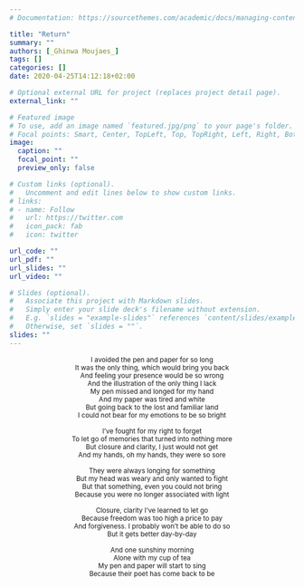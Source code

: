```yaml
---
# Documentation: https://sourcethemes.com/academic/docs/managing-content/

title: "Return"
summary: ""
authors: [_Ghinwa Moujaes_]
tags: []
categories: []
date: 2020-04-25T14:12:18+02:00

# Optional external URL for project (replaces project detail page).
external_link: ""

# Featured image
# To use, add an image named `featured.jpg/png` to your page's folder.
# Focal points: Smart, Center, TopLeft, Top, TopRight, Left, Right, BottomLeft, Bottom, BottomRight.
image:
  caption: ""
  focal_point: ""
  preview_only: false

# Custom links (optional).
#   Uncomment and edit lines below to show custom links.
# links:
# - name: Follow
#   url: https://twitter.com
#   icon_pack: fab
#   icon: twitter

url_code: ""
url_pdf: ""
url_slides: ""
url_video: ""

# Slides (optional).
#   Associate this project with Markdown slides.
#   Simply enter your slide deck's filename without extension.
#   E.g. `slides = "example-slides"` references `content/slides/example-slides.md`.
#   Otherwise, set `slides = ""`.
slides: ""
---
```


<small>
<p style="text-align: center;">
I avoided the pen and paper for so long <br/>
It was the only thing, which would bring you back  <br/>
And feeling your presence would be so wrong <br/>
And the illustration of the only thing I lack  <br/>
My pen missed and longed for my hand <br/>
And my paper was tired and white <br/>
But going back to the lost and familiar land  <br/>
I could not bear for my emotions to be so bright <br/>
<br/>
I’ve fought for my right to forget <br/>
To let go of memories that turned into nothing more <br/>
But closure and clarity, I just would not get <br/>
And my hands, oh my hands, they were so sore <br/>
<br/>
They were always longing for something <br/>
But my head was weary and only wanted to fight <br/>
But that something, even you could not bring <br/>
Because you were no longer associated with light <br/>
<br/>
Closure, clarity I’ve learned to let go  <br/>
Because freedom was too high a price to pay <br/>
And forgiveness. I probably won’t be able to do so  <br/>
But it gets better day-by-day <br/>
<br/>
And one sunshiny morning <br/>
Alone with my cup of tea <br/>
My pen and paper will start to sing <br/>
Because their poet has come back to be 
</p>
</small>